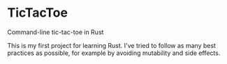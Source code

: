 # TicTacToe

Command-line tic-tac-toe in Rust

This is my first project for learning Rust. I've tried to follow as many best practices as possible, for example by avoiding mutability and side effects.